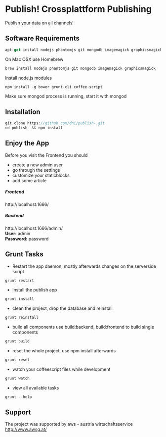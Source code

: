 # Publish! Crossplattform Publishing
Publish your data on all channels!

## Software Requirements

```js
apt-get install nodejs phantomjs git mongodb imagemagick graphicsmagick zip
```
On Mac OSX use Homebrew
```js
brew install nodejs phantomjs git mongodb imagemagick graphicsmagick
```
Install node.js modules
```js
npm install -g bower grunt-cli coffee-script
```
Make sure mongod process is running, start it with mongod

## Installation
```js
git clone https://github.com/dni/publish-.git
cd publish- && npm install
```


## Enjoy the App

Before you visit the Frontend you should

* create a new admin user
* go through the settings
* customize your staticblocks
* add some article

##### Frontend

http://localhost:1666/

##### Backend

http://localhost:1666/admin/ <br>
**User:** admin <br>
**Password:** password

## Grunt Tasks
* Restart the app daemon, mostly afterwards changes on the serverside script
```js
grunt restart
```
* install the publish app
```js
grunt install
```
* clean the project, drop the database and reinstall
```js
grunt reinstall
```
* build all components use build:backend, build:frontend to build single components
```js
grunt build
```
* reset the whole project, use npm install afterwards
```js
grunt reset
```
* watch your coffeescript files while development
```js
grunt watch
```
* view all available tasks
```js
grunt --help
```

## Support
The project was supported by aws - austria wirtschaftsservice
<a href="http://www.awsg.at/">http://www.awsg.at/</a>
